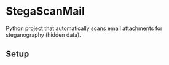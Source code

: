 # StegaScanMail

Python project that automatically scans email attachments for steganography (hidden data).

## Setup